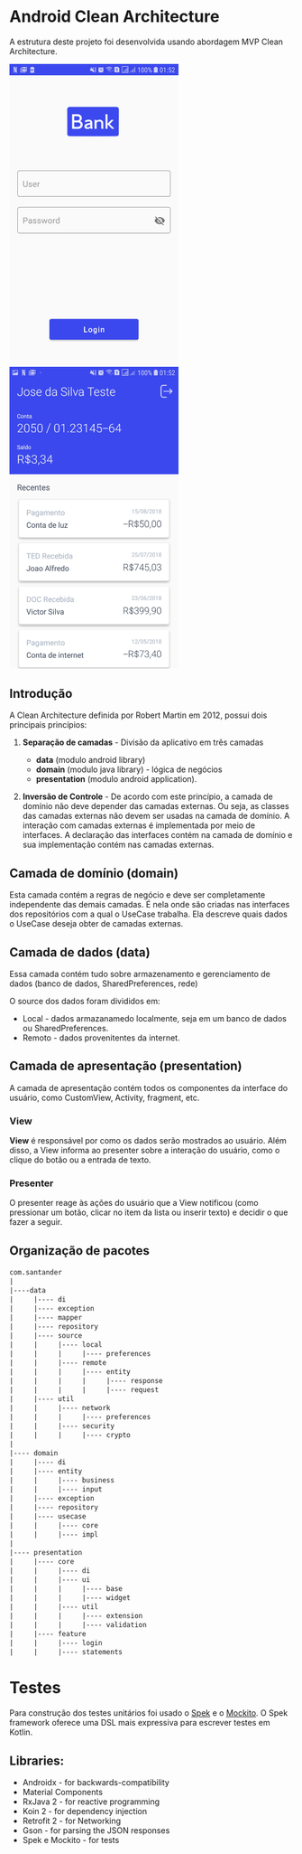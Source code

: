 
# Android Clean Architecture

A estrutura deste projeto foi desenvolvida usando abordagem MVP Clean Architecture.

<img width="300" src="/App/captures/screenshot_login.jpg"> <img width="300" src="/App/captures/screenshot_statements.jpg">

## Introdução
A Clean Architecture definida por Robert Martin em 2012, possui dois principais princípios:
1. **Separação de camadas** -  Divisão da aplicativo em três camadas
   - **data** (modulo android library)
   - **domain** (modulo java library) - lógica de negócios
   - **presentation** (modulo android application).

2. **Inversão de Controle** - De acordo com este princípio, a camada de domínio não deve depender das camadas externas. Ou seja, as classes das camadas externas não devem ser usadas na camada de domínio. A interação com camadas externas é implementada por meio de interfaces. A declaração das interfaces contém na camada de domínio e sua implementação contém nas camadas externas.

## Camada de domínio (domain)
Esta camada contém a regras de negócio e deve ser completamente independente das demais camadas. É nela onde são criadas nas interfaces dos repositórios com a qual o UseCase trabalha. Ela descreve quais dados o UseCase deseja obter de camadas externas.

## Camada de dados (data)
Essa camada contém tudo sobre armazenamento e gerenciamento de dados (banco de dados, SharedPreferences, rede)

O source dos dados foram divididos em:
- Local - dados armazanamedo localmente, seja em um banco de dados ou SharedPreferences.
- Remoto - dados provenitentes da internet.
## Camada de apresentação (presentation)

A camada de apresentação contém todos os componentes da interface do usuário, como CustomView, Activity, fragment, etc.

### View
**View** é responsável por como os dados serão mostrados ao usuário. Além disso, a View informa ao presenter sobre a interação do usuário, como o clique do botão ou a entrada de texto.

### Presenter
O presenter reage às ações do usuário que a View notificou (como pressionar um botão, clicar no item da lista ou inserir texto) e decidir o que fazer a seguir.

## Organização de pacotes

```
com.santander
|
|----data
|     |---- di
|     |---- exception
|     |---- mapper
|     |---- repository
|     |---- source
|     |     |---- local
|     |     |     |---- preferences
|     |     |---- remote
|     |     |     |---- entity
|     |     |     |     |---- response
|     |     |     |     |---- request
|     |---- util
|     |     |---- network
|     |     |     |---- preferences
|     |     |---- security
|     |     |     |---- crypto
|
|---- domain
|     |---- di
|     |---- entity
|     |     |---- business
|     |     |---- input
|     |---- exception
|     |---- repository
|     |---- usecase
|     |     |---- core
|     |     |---- impl
|
|---- presentation
|     |---- core
|     |     |---- di
|     |     |---- ui
|     |     |     |---- base
|     |     |     |---- widget
|     |     |---- util
|     |     |     |---- extension
|     |     |     |---- validation
|     |---- feature
|     |     |---- login
|     |     |---- statements
```

# Testes

Para construção dos testes unitários foi usado o [Spek](https://spekframework.org/) e o [Mockito](https://github.com/nhaarman/mockito-kotlin). O Spek framework oferece uma DSL mais expressiva para escrever testes em Kotlin.

## Libraries:

- Androidx - for backwards-compatibility
- Material Components
- RxJava 2 - for reactive programming
- Koin 2 - for dependency injection
- Retrofit 2 - for Networking
- Gson - for parsing the JSON responses
- Spek e Mockito - for tests
